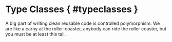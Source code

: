 # Type Classes { #typeclasses }

A big part of writing clean reusable code is controlled
polymorphism. We are like a carny at the roller-coaster,
anybody can ride the roller coaster, but you must be at
least this tall.


